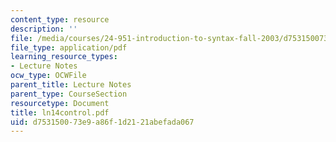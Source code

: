 ```yaml
---
content_type: resource
description: ''
file: /media/courses/24-951-introduction-to-syntax-fall-2003/d753150073e9a86f1d2121abefada067_ln14control.pdf
file_type: application/pdf
learning_resource_types:
- Lecture Notes
ocw_type: OCWFile
parent_title: Lecture Notes
parent_type: CourseSection
resourcetype: Document
title: ln14control.pdf
uid: d7531500-73e9-a86f-1d21-21abefada067
---
```

